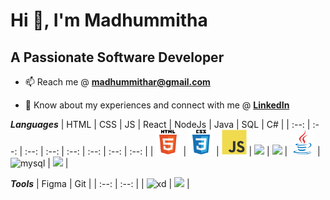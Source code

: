 # Hi 👋, I'm Madhummitha
## A Passionate Software Developer

- 📫 Reach me @ **madhummithar@gmail.com**

- 📄 Know about my experiences and connect with me @ [**LinkedIn**](https://www.linkedin.com/in/madhummithar/)

***Languages***
| HTML | CSS | JS | React | NodeJs | Java | SQL | C# |
| :--: | :--: | :--: | :--: | :--: | :--: | :--: | :--: |
| <img src="https://raw.githubusercontent.com/devicons/devicon/master/icons/html5/html5-original-wordmark.svg" alt="html5" width="40" height="40"/> | <img src="https://raw.githubusercontent.com/devicons/devicon/master/icons/css3/css3-original-wordmark.svg" alt="css3" width="40" height="40"/> | <img src="https://raw.githubusercontent.com/devicons/devicon/master/icons/javascript/javascript-original.svg" alt="javascript" width="40" height="40"/> | <img height="30px" src="https://cdn.svgporn.com/logos/react.svg"> | <img height="30px" src="https://cdn.svgporn.com/logos/nodejs-icon.svg"> | <img src="https://raw.githubusercontent.com/devicons/devicon/master/icons/java/java-original.svg" alt="java" width="40" height="40"/> | <img src="https://cdn.svgporn.com/logos/mysql-icon.svg" alt="mysql" width="40" height="40"/> | <img height="30px" src="https://cdn.svgporn.com/logos/c-sharp.svg"> |

***Tools***
| Figma | Git |
| :--: | :--: |
| <img src="https://camo.githubusercontent.com/9c25db6c8f2f83863c65be2cc47543020be957662831452aa5a7d6d81129f6fe/68747470733a2f2f63646e2e737667706f726e2e636f6d2f6c6f676f732f6669676d612e737667" alt="xd" width="40" height="40"/> | <img height="40px" src="https://cdn.svgporn.com/logos/git-icon.svg">  |

